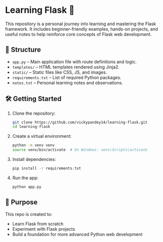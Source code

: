 # Learning Flask 🚀

This repository is a personal journey into learning and mastering the Flask framework. It includes beginner-friendly examples, hands-on projects, and useful notes to help reinforce core concepts of Flask web development.

## 📁 Structure

- `app.py` – Main application file with route definitions and logic.
- `templates/` – HTML templates rendered using Jinja2.
- `static/` – Static files like CSS, JS, and images.
- `requirements.txt` – List of required Python packages.
- `notes.txt` – Personal learning notes and observations.

## 🛠️ Getting Started

1. Clone the repository:
   ```bash
   git clone https://github.com/vickypandey14/learning-flask.git
   cd learning-flask

2. Create a virtual environment:

   ```bash
   python -m venv venv
   source venv/bin/activate  # On Windows: venv\Scripts\activate
   ```

3. Install dependencies:

   ```bash
   pip install -r requirements.txt
   ```

4. Run the app:

   ```bash
   python app.py
   ```

## 🧠 Purpose

This repo is created to:

* Learn Flask from scratch
* Experiment with Flask projects
* Build a foundation for more advanced Python web development
